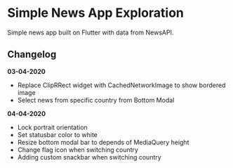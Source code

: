 # Simple News App Exploration

Simple news app built on Flutter with data from NewsAPI.

## Changelog

**03-04-2020**
* Replace ClipRRect widget with CachedNetworkImage to show bordered image
* Select news from specific country from Bottom Modal

**04-04-2020**
* Lock portrait orientation
* Set statusbar color to white
* Resize bottom modal bar to depends of MediaQuery height
* Change flag icon when switching country
* Adding custom snackbar when switching country



